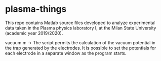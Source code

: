 # plasma-things
This repo contains Matlab source files developed to analyze experimental data taken in the Plasma physics laboratory I,
at the Milan State University (academic year 2019/2020).

vacuum.m -> The script permits the calculation of the vacuum potential in the trap generated by the electrodes.
            It is possible to set the potentials for each electrode in a separate window as the program starts.
            
            
